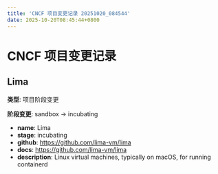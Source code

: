 ```yaml
---
title: 'CNCF 项目变更记录 20251020_084544'
date: 2025-10-20T08:45:44+0800
---
```


# CNCF 项目变更记录

## Lima
**类型**: 项目阶段变更

**阶段变更**: sandbox → incubating

- **name**: Lima
- **stage**: incubating
- **github**: https://github.com/lima-vm/lima
- **docs**: https://github.com/lima-vm/lima
- **description**: Linux virtual machines, typically on macOS, for running containerd

